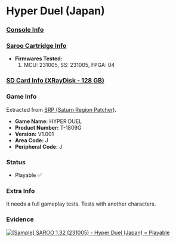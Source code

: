 # Hyper Duel (Japan)

### [Console Info](../../../../../Info/Consoles/VA13/README.md)

### [Saroo Cartridge Info](../../../../../Info/Cartridges/RetroGameParadiseStore/1.32F/README.md)

- <b>Firmwares Tested:</b>
  1. MCU: 231005, SS: 231005, FPGA: 04

### [SD Card Info (XRayDisk - 128 GB)](../../../../../Info/SdCards/XRayDisk/128GB/fat32/README.md)

### Game Info

Extracted from [SRP (Saturn Region Patcher)](https://segaxtreme.net/resources/saturn-region-patcher.81/download).

- <b>Game Name:</b> HYPER DUEL
- <b>Product Number:</b> T-1809G
- <b>Version:</b> V1.001
- <b>Area Code:</b> J
- <b>Peripheral Code:</b> J

### Status

- Playable :white_check_mark:

### Extra Info

It needs a full gameplay tests. Tests with another characters.

### Evidence

[![[Sample] SAROO 1.32 (231005) - Hyper Duel (Japan) = Playable](https://img.youtube.com/vi/v2p1R35IFTM/0.jpg)](https://www.youtube.com/watch?v=v2p1R35IFTM)
